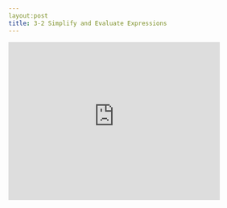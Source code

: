 ```yaml
---
layout:post
title: 3-2 Simplify and Evaluate Expressions
---
```

<iframe width="420" height="315" src="https://www.youtube.com/embed/1ZeGElzoS00" frameborder="0" allowfullscreen></iframe>
